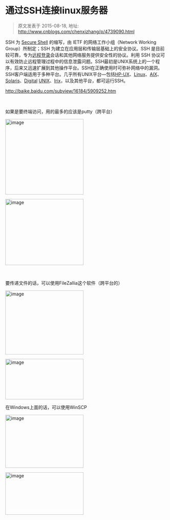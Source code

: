 # 通过SSH连接linux服务器 
> 原文发表于 2015-08-18, 地址: http://www.cnblogs.com/chenxizhang/p/4739090.html 


<p>SSH 为 <a href="http://baike.baidu.com/view/2118359.htm">Secure Shell</a> 的缩写，由 IETF 的网络工作小组（Network Working Group）所制定；SSH 为建立在应用层和传输层基础上的安全协议。SSH 是目前较可靠，专为<a href="http://baike.baidu.com/view/59099.htm">远程登录</a>会话和其他网络服务提供安全性的协议。利用 SSH 协议可以有效防止远程管理过程中的信息泄露问题。SSH最初是UNIX系统上的一个程序，后来又迅速扩展到其他操作平台。SSH在正确使用时可弥补网络中的漏洞。SSH客户端适用于多种平台。几乎所有UNIX平台—包括<a href="http://baike.baidu.com/view/58963.htm">HP-UX</a>、<a href="http://baike.baidu.com/view/1634.htm">Linux</a>、<a href="http://baike.baidu.com/view/349664.htm">AIX</a>、<a href="http://baike.baidu.com/subview/329359/5113665.htm">Solaris</a>、<a href="http://baike.baidu.com/view/428214.htm">Digital</a> <a href="http://baike.baidu.com/view/8095.htm">UNIX</a>、<a href="http://baike.baidu.com/view/3373083.htm">Irix</a>，以及其他平台，都可运行SSH。</p> <p><a title="http://baike.baidu.com/subview/16184/5909252.htm" href="http://baike.baidu.com/subview/16184/5909252.htm">http://baike.baidu.com/subview/16184/5909252.htm</a>&nbsp;</p> <p>&nbsp;</p> <p>如果是要终端访问，用的最多的应该是putty（跨平台）</p> <p><a href="http://images0.cnblogs.com/blog/9072/201508/181244298637003.png"><img title="image" border="0" alt="image" src="http://images0.cnblogs.com/blog/9072/201508/181244310503774.png" width="244" height="235"></a></p> <p><a href="http://images0.cnblogs.com/blog/9072/201508/181244321443872.png"><img title="image" border="0" alt="image" src="http://images0.cnblogs.com/blog/9072/201508/181244328317729.png" width="244" height="206"></a></p> <p>&nbsp;</p> <p>要传递文件的话，可以使用FileZallia这个软件（跨平台的）</p> <p><a href="http://images0.cnblogs.com/blog/9072/201508/181244362693912.png"><img title="image" border="0" alt="image" src="http://images0.cnblogs.com/blog/9072/201508/181244370192283.png" width="244" height="199"></a></p> <p><a href="http://images0.cnblogs.com/blog/9072/201508/181244406281882.png"><img title="image" border="0" alt="image" src="http://images0.cnblogs.com/blog/9072/201508/181244410817809.png" width="244" height="126"></a></p> <p>在Windows上面的话，可以使用WinSCP</p> <p><a href="http://images0.cnblogs.com/blog/9072/201508/181244421134394.png"><img title="image" border="0" alt="image" src="http://images0.cnblogs.com/blog/9072/201508/181244457069762.png" width="244" height="165"></a></p> <p><a href="http://images0.cnblogs.com/blog/9072/201508/181244501915759.png"><img title="image" border="0" alt="image" src="http://images0.cnblogs.com/blog/9072/201508/181244506442687.png" width="244" height="132"></a></p>